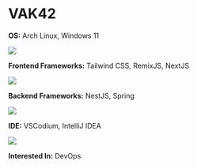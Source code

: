 # VAK42

**OS:** Arch Linux, Windows 11
  
<a href="https://github.com/VAK42"><img src="https://skillicons.dev/icons?i=arch,windows" /></a>

**Frontend Frameworks:** Tailwind CSS, RemixJS, NextJS
  
<a href="https://github.com/VAK42"><img src="https://skillicons.dev/icons?i=tailwind,remix,nextjs" /></a>

**Backend Frameworks:** NestJS, Spring
  
<a href="https://github.com/VAK42"><img src="https://skillicons.dev/icons?i=nestjs,spring" /></a>

**IDE:** VSCodium, IntelliJ IDEA
  
<a href="https://github.com/VAK42"><img src="https://skillicons.dev/icons?i=vscodium,idea" /></a>

**Interested In:** DevOps
